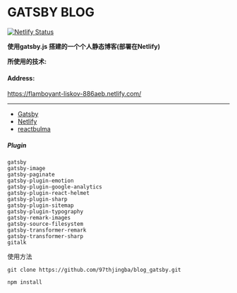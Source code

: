 # GATSBY BLOG

[![Netlify Status](https://api.netlify.com/api/v1/badges/db761dcb-0c2b-45ec-bc51-811f2e8f1161/deploy-status)](https://app.netlify.com/sites/flamboyant-liskov-886aeb/deploys)

**使用gatsby.js 搭建的一个个人静态博客(部署在Netlify)**

**所使用的技术:**

#### Address:
https://flamboyant-liskov-886aeb.netlify.com/

---
- [Gatsby](https://www.gatsbyjs.org/)
- [Netlify](https://www.netlify.com/)
- [reactbulma](https://github.com/kulakowka/react-bulma)

#####  Plugin


```
gatsby
gatsby-image
gatsby-paginate
gatsby-plugin-emotion
gatsby-plugin-google-analytics
gatsby-plugin-react-helmet
gatsby-plugin-sharp
gatsby-plugin-sitemap
gatsby-plugin-typography
gatsby-remark-images
gatsby-source-filesystem
gatsby-transformer-remark
gatsby-transformer-sharp
gitalk
```

使用方法

```
git clone https://github.com/97thjingba/blog_gatsby.git
```

```
npm install
```
